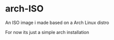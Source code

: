 # arch-ISO
An ISO image i made based on a Arch Linux distro

For now its just a simple arch installation
